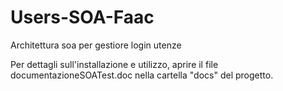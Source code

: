 # Users-SOA-Faac
Architettura soa per gestiore login utenze

Per dettagli sull'installazione e utilizzo, aprire il file documentazioneSOATest.doc nella cartella "docs" del progetto.
